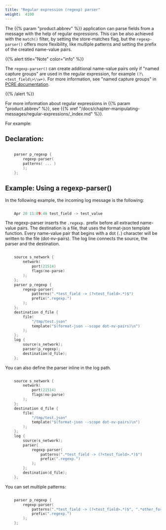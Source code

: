 ```yaml
---
title: "Regular expression (regexp) parser"
weight:  4100
---
```

<!-- DISCLAIMER: This file is based on the syslog-ng Open Source Edition documentation https://github.com/balabit/syslog-ng-ose-guides/commit/2f4a52ee61d1ea9ad27cb4f3168b95408fddfdf2 and is used under the terms of The syslog-ng Open Source Edition Documentation License. The file has been modified by Axoflow. -->

The {{% param "product.abbrev" %}} application can parse fields from a message with the help of regular expressions. This can be also achieved with the `match()` filter, by setting the store-matches flag, but the `regexp-parser()` offers more flexibility, like multiple patterns and setting the prefix of the created name-value pairs.

{{% alert title="Note" color="info" %}}

The `regexp-parser()` can create additional name-value pairs only if "named capture groups" are used in the regular expression, for example `(?\<test_field\>\\w+)`. For more information, see "named capture groups" in [PCRE documentation](https://www.pcre.org/current/doc/html/pcre2pattern.html#SEC16).

{{% /alert %}}

For more information about regular expressions in {{% param "product.abbrev" %}}, see {{% xref "/docs/chapter-manipulating-messages/regular-expressions/_index.md" %}}.

For example:


## Declaration:

```c

    parser p_regexp {
        regexp-parser(
        patterns( ... )
        );
    };

```



## Example: Using a regexp-parser()

In the following example, the incoming log message is the following:

```c

    Apr 20 11:09:46 test_field -> test_value

```

The regexp-parser inserts the `.regexp.` prefix before all extracted name-value pairs. The destination is a file, that uses the format-json template function. Every name-value pair that begins with a dot (`.`) character will be written to the file (dot-nv-pairs). The log line connects the source, the parser and the destination.

```c

    source s_network {
        network(
            port(21514)
            flags(no-parse)
        );
    };
    parser p_regexp {
        regexp-parser(
            patterns(".*test_field -> (?<test_field>.*)$")
            prefix(".regexp.")
        );
    };
    destination d_file {
        file(
            "/tmp/test.json"
            template("$(format-json --scope dot-nv-pairs)\n")
        );
    };
    log {
        source(s_network);
        parser(p_regexp);
        destination(d_file);
    };

```

You can also define the parser inline in the log path.

```c

    source s_network {
        network(
            port(21514)
            flags(no-parse)
        );
    };
    destination d_file {
        file(
            "/tmp/test.json"
            template("$(format-json --scope dot-nv-pairs)\n")
        );
    };
    log {
        source(s_network);
        parser{
            regexp-parser(
                patterns(".*test_field -> (?<test_field>.*)$")
                prefix(".regexp.")
            );
        };
        destination(d_file);
    };

```

You can set multiple patterns:

```c

    parser p_regexp {
        regexp-parser(
            patterns(".*test_field -> (?<test_field>.*)$", ".*other_format: (?<foo>.*)$")
            prefix(".regexp.")
        );
    };

```

